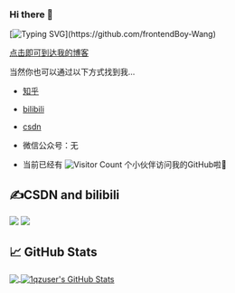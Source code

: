 ### Hi there 👋

<!--
**1qzuser/1qzuser** is a ✨ _special_ ✨ repository because its `README.md` (this file) appears on your GitHub profile.

Here are some ideas to get you started:

- 🔭 I’m currently working on ...
- 🌱 I’m currently learning ...
- 👯 I’m looking to collaborate on ...
- 🤔 I’m looking for help with ...
- 💬 Ask me about ...
- 📫 How to reach me: ...
- 😄 Pronouns: ...
- ⚡ Fun fact: ...
-->



[![Typing SVG](https://readme-typing-svg.herokuapp.com?font=Edu+VIC+WA+NT+Beginner&size=28&width=600&lines=To+see+the+world+as+it+is+and+to+love+it.)](https://github.com/frontendBoy-Wang)

[点击即可到达我的博客](https://www.easonchan.me)

当然你也可以通过以下方式找到我...

- [知乎](https://www.zhihu.com/people/1qzuser)

- [bilibili](https://space.bilibili.com/1768689750)

- [csdn](https://blog.csdn.net/gs1we1)

- 微信公众号：无

- 当前已经有 ![Visitor Count](https://profile-counter.glitch.me/1qzuser/count.svg) 个小伙伴访问我的GitHub啦🚁

## ✍CSDN and bilibili

![](https://stats.justsong.cn/api/csdn?id=gs1we1&theme=dark)
![](https://stats.justsong.cn/api/bilibili/?id=1768689750&theme=dark)

## &#x1f4c8; GitHub Stats

<a href="https://github.com/1qzuser/1qzuser">
  <img align="center" src="https://github-readme-stats.vercel.app/api/top-langs/?username=1qzuser&hide=java,html,tex&title_color=ffffff&text_color=c9cacc&icon_color=2bbc8a&bg_color=1d1f21&langs_count=3" />
</a>
<a href="https://github.com/1qzuser/1qzuser">
  <img align="center" src="https://github-readme-stats.vercel.app/api?username=1qzuser&show_icons=true&line_height=27&count_private=true&title_color=ffffff&text_color=c9cacc&icon_color=2bbc8a&bg_color=1d1f21" alt="1qzuser's GitHub Stats" />
</a>



<!-- Resources -->
<!-- Icons: https://simpleicons.org/ -->
<!-- GitHub Stats: https://github.com/anuraghazra/github-readme-stats -->
<!-- Emojis: https://emojipedia.org/emoji/ -->
<!-- HTML Emojis: https://www.fileformat.info/index.htm -->
<!-- Shields: https://shields.io/ -->
<!-- Awesome GitHub Profile README: https://github.com/abhisheknaiidu/awesome-github-profile-readme -->
